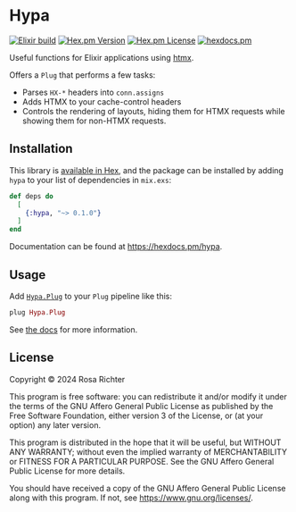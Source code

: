 # Hypa

[![Elixir build](https://github.com/Cantido/hypa/actions/workflows/elixir.yml/badge.svg)](https://github.com/Cantido/hypa/actions/workflows/elixir.yml)
[![Hex.pm Version](https://img.shields.io/hexpm/v/hypa)](https://hex.pm/packages/hypa)
[![Hex.pm License](https://img.shields.io/hexpm/l/hypa)](https://hex.pm/packages/hypa)
[![hexdocs.pm](https://img.shields.io/badge/hex-docs-lightgreen.svg)](https://hexdocs.pm/hypa/)

Useful functions for Elixir applications using [htmx].

Offers a `Plug` that performs a few tasks:

- Parses `HX-*` headers into `conn.assigns`
- Adds HTMX to your cache-control headers
- Controls the rendering of layouts, hiding them for HTMX requests while showing them for non-HTMX requests.

[htmx]: https://htmx.org

## Installation

This library is [available in Hex](https://hex.pm/packages/hypa), and the package can be installed
by adding `hypa` to your list of dependencies in `mix.exs`:

```elixir
def deps do
  [
    {:hypa, "~> 0.1.0"}
  ]
end
```

Documentation can be found at <https://hexdocs.pm/hypa>.

## Usage

Add [`Hypa.Plug`] to your `Plug` pipeline like this:

```elixir
plug Hypa.Plug
```

See [the docs](https://hexdocs.pm/hypa) for more information.

[`Hypa.Plug`]: https://hexdocs.pm/hypa/Hypa.Plug.html

## License

Copyright © 2024 Rosa Richter

This program is free software: you can redistribute it and/or modify
it under the terms of the GNU Affero General Public License as
published by the Free Software Foundation, either version 3 of the
License, or (at your option) any later version.

This program is distributed in the hope that it will be useful,
but WITHOUT ANY WARRANTY; without even the implied warranty of
MERCHANTABILITY or FITNESS FOR A PARTICULAR PURPOSE.  See the
GNU Affero General Public License for more details.

You should have received a copy of the GNU Affero General Public License
along with this program.  If not, see <https://www.gnu.org/licenses/>.
